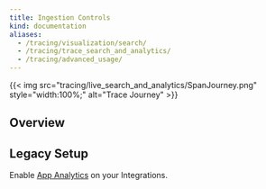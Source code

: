 ```yaml
---
title: Ingestion Controls
kind: documentation
aliases:
  - /tracing/visualization/search/
  - /tracing/trace_search_and_analytics/
  - /tracing/advanced_usage/
---
```

{{< img src="tracing/live_search_and_analytics/SpanJourney.png" style="width:100%;" alt="Trace Journey" >}}


## Overview

## Legacy Setup

Enable [App Analytics][1] on your Integrations.


[1]: /tracing/trace_ingestion_and_indexing/app_analytics
